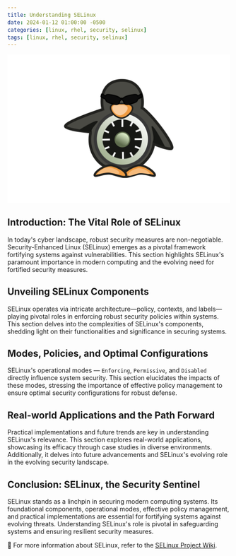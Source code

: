 ```yaml
---
title: Understanding SELinux
date: 2024-01-12 01:00:00 -0500
categories: [linux, rhel, security, selinux]
tags: [linux, rhel, security, selinux]
---
```


![Monitoring the aide.log File](/assets/img/posts/2024/understanding_selinux/understanding_selinux.png)


## Introduction: The Vital Role of SELinux

In today's cyber landscape, robust security measures are non-negotiable. Security-Enhanced Linux (SELinux) emerges as a pivotal framework fortifying systems against vulnerabilities. This section highlights SELinux's paramount importance in modern computing and the evolving need for fortified security measures.

## Unveiling SELinux Components

SELinux operates via intricate architecture—policy, contexts, and labels—playing pivotal roles in enforcing robust security policies within systems. This section delves into the complexities of SELinux's components, shedding light on their functionalities and significance in securing systems.

## Modes, Policies, and Optimal Configurations

SELinux's operational modes — `Enforcing`, `Permissive`, and `Disabled` directly influence system security. This section elucidates the impacts of these modes, stressing the importance of effective policy management to ensure optimal security configurations for robust defense.

## Real-world Applications and the Path Forward

Practical implementations and future trends are key in understanding SELinux's relevance. This section explores real-world applications, showcasing its efficacy through case studies in diverse environments. Additionally, it delves into future advancements and SELinux's evolving role in the evolving security landscape.

## Conclusion: SELinux, the Security Sentinel

SELinux stands as a linchpin in securing modern computing systems. Its foundational components, operational modes, effective policy management, and practical implementations are essential for fortifying systems against evolving threats. Understanding SELinux's role is pivotal in safeguarding systems and ensuring resilient security measures.

📝 For more information about SELinux, refer to the  [SELinux Project Wiki](https://selinuxproject.org/page/Main_Page).



